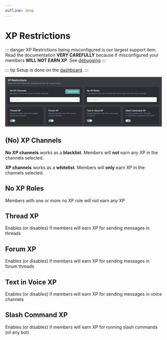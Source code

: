 ```yaml
---
outline: deep
---
```


# XP Restrictions

::: danger
XP Restrictions being misconfigured is our largest support item. Read the documentation **VERY CAREFULLY** because if misconfigured your members **WILL NOT EARN XP**. See [debugging](../debugging)
:::

::: tip
Setup is done on the [dashboard](../../../core/dashboard).
:::

![XP Restrictions](../../../images/leveling/xp-restrictions.png)

## (No) XP Channels

**No XP channels** works as a **blacklist**. Members will **not** earn any XP in the channels selected.

**XP channels** works as a **whitelist**. Members will **only** earn XP in the channels selected.

## No XP Roles

Members with one or more no XP role will not earn any XP

## Thread XP

Enables (or disables) if members will earn XP for sending messages in threads

## Forum XP

Enables (or disables) if members will earn XP for sending messages in forum threads

## Text in Voice XP

Enables (or disables) if members will earn XP for sending messages in voice channels

## Slash Command XP

Enables (or disables) if members will earn XP for running slash commands (of any bot)
